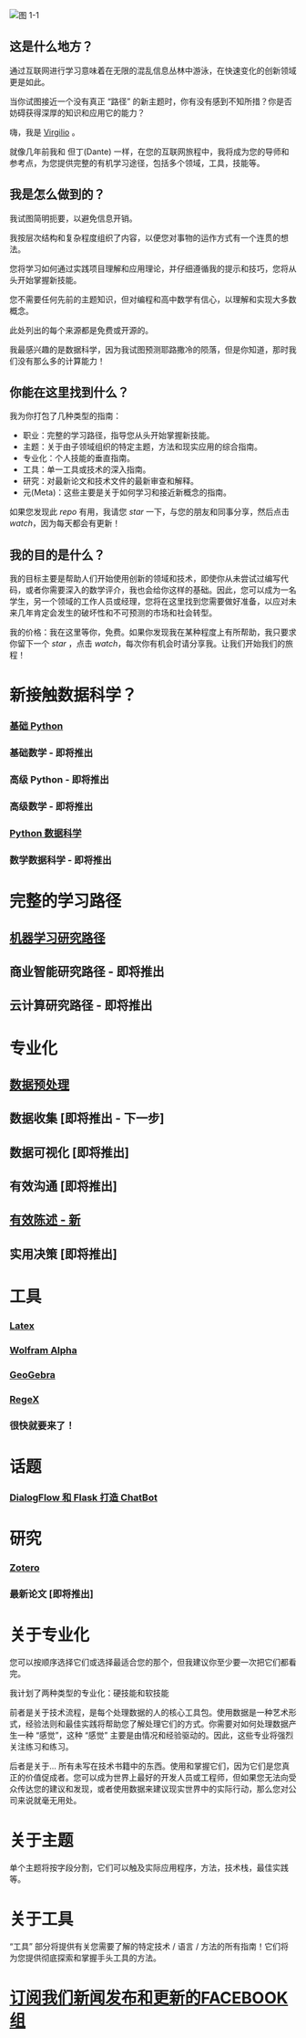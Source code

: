![图 1-1](https://raw.github.com/clone95/Data-Science-Study-Paths-March-2019/master/map.png "1")

## 这是什么地方？

通过互联网进行学习意味着在无限的混乱信息丛林中游泳，在快速变化的创新领域更是如此。

当你试图接近一个没有真正 “路径” 的新主题时，你有没有感到不知所措？你是否妨碍获得深厚的知识和应用它的能力？

嗨，我是 [Virgilio](https://en.wikipedia.org/wiki/Virgil) 。

就像几年前我和 但丁(Dante) 一样，在您的互联网旅程中，我将成为您的导师和参考点，为您提供完整的有机学习途径，包括多个领域，工具，技能等。

## 我是怎么做到的？

我试图简明扼要，以避免信息开销。

我按层次结构和复杂程度组织了内容，以便您对事物的运作方式有一个连贯的想法。

您将学习如何通过实践项目理解和应用理论，并仔细遵循我的提示和技巧，您将从头开始掌握新技能。

您不需要任何先前的主题知识，但对编程和高中数学有信心，以理解和实现大多数概念。

此处列出的每个来源都是免费或开源的。

我最感兴趣的是数据科学，因为我试图预测耶路撒冷的陨落，但是你知道，那时我们没有那么多的计算能力！

## 你能在这里找到什么？

我为你打包了几种类型的指南：
- 职业：完整的学习路径，指导您从头开始掌握新技能。
- 主题：关于由子领域组织的特定主题，方法和现实应用的综合指南。
- 专业化：个人技能的垂直指南。
- 工具：单一工具或技术的深入指南。
- 研究：对最新论文和技术文件的最新审查和解释。
- 元(Meta)：这些主要是关于如何学习和接近新概念的指南。

如果您发现此 *repo* 有用，我请您 *star* 一下，与您的朋友和同事分享，然后点击 *watch*，因为每天都会有更新！

## 我的目的是什么？

我的目标主要是帮助人们开始使用创新的领域和技术，即使你从未尝试过编写代码，或者你需要深入的数学评介，我也会给你这样的基础。因此，您可以成为一名学生，另一个领域的工作人员或经理，您将在这里找到您需要做好准备，以应对未来几年肯定会发生的破坏性和不可预测的市场和社会转型。

我的价格：我在这里等你，免费。如果你发现我在某种程度上有所帮助，我只要求你留下一个 *star* ，点击 *watch*，每次你有机会时请分享我。让我们开始我们的旅程！

# 新接触数据科学？
### [基础 Python](NewToDataScience/PythonBasic.md)
### 基础数学 - 即将推出
### 高级 Python - 即将推出
### 高级数学 - 即将推出
### [Python 数据科学](NewToDataScience/PythonDataScience.ipynb)
### 数学数据科学 - 即将推出

# 完整的学习路径
## [机器学习研究路径](LearningPaths/Machine%20Learning%20Engineer%20Career%20Path)
## 商业智能研究路径 - 即将推出
## 云计算研究路径 - 即将推出

# 专业化
## [数据预处理](Specializations/HardSkills/DataPreprocessing.md)
## 数据收集 [即将推出 - 下一步]
## 数据可视化 [即将推出]

## 有效沟通 [即将推出]
## [有效陈述 - **新**](Specializations/SoftSkills/ImpactfulPresentations.md)
## 实用决策 [即将推出]

# 工具
### [Latex](Tools/Latex.md)
### [Wolfram Alpha](Tools/WolframAlpha.md)
### [GeoGebra](Tools/GeoGebra.md)
### [RegeX](Tools/Regex.ipynb)
### 很快就要来了！

# 话题
### [DialogFlow 和 Flask 打造 ChatBot](Topics/DialogFlow.md)

# 研究
### [Zotero](Research/Zotero.md)
### 最新论文 [即将推出]

# 关于专业化

您可以按顺序选择它们或选择最适合您的那个，但我建议你至少要一次把它们都看完。

我计划了两种类型的专业化：硬技能和软技能

前者是关于技术流程，是每个处理数据的人的核心工具包。使用数据是一种艺术形式，经验法则和最佳实践将帮助您了解处理它们的方式。你需要对如何处理数据产生一种 “感觉”，这种 “感觉” 主要是由情况和经验驱动的。因此，这些专业将强烈关注练习和练习。

后者是关于... 所有未写在技术书籍中的东西。使用和掌握它们，因为它们是您真正的价值促成者。您可以成为世界上最好的开发人员或工程师，但如果您无法向受众传达您的建议和发现，或者使用数据来建议现实世界中的实际行动，那么您对公司来说就毫无用处。

# 关于主题

单个主题将按字段分割，它们可以触及实际应用程序，方法，技术栈，最佳实践等。

# 关于工具

“工具” 部分将提供有关您需要了解的特定技术 / 语言 / 方法的所有指南！它们将为您提供彻底探索和掌握手头工具的方法。

# [订阅我们新闻发布和更新的FACEBOOK组](https://www.facebook.com/groups/mathfordatascience/)

